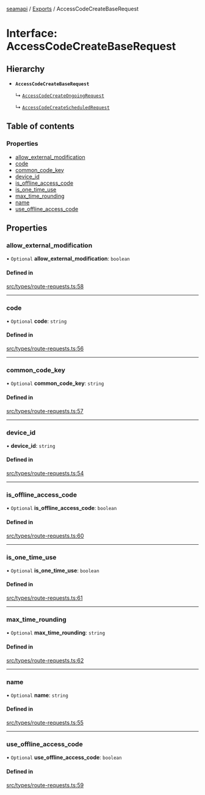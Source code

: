 [seamapi](../README.md) / [Exports](../modules.md) / AccessCodeCreateBaseRequest

# Interface: AccessCodeCreateBaseRequest

## Hierarchy

- **`AccessCodeCreateBaseRequest`**

  ↳ [`AccessCodeCreateOngoingRequest`](AccessCodeCreateOngoingRequest.md)

  ↳ [`AccessCodeCreateScheduledRequest`](AccessCodeCreateScheduledRequest.md)

## Table of contents

### Properties

- [allow\_external\_modification](AccessCodeCreateBaseRequest.md#allow_external_modification)
- [code](AccessCodeCreateBaseRequest.md#code)
- [common\_code\_key](AccessCodeCreateBaseRequest.md#common_code_key)
- [device\_id](AccessCodeCreateBaseRequest.md#device_id)
- [is\_offline\_access\_code](AccessCodeCreateBaseRequest.md#is_offline_access_code)
- [is\_one\_time\_use](AccessCodeCreateBaseRequest.md#is_one_time_use)
- [max\_time\_rounding](AccessCodeCreateBaseRequest.md#max_time_rounding)
- [name](AccessCodeCreateBaseRequest.md#name)
- [use\_offline\_access\_code](AccessCodeCreateBaseRequest.md#use_offline_access_code)

## Properties

### allow\_external\_modification

• `Optional` **allow\_external\_modification**: `boolean`

#### Defined in

[src/types/route-requests.ts:58](https://github.com/seamapi/javascript-legacy/blob/main/src/types/route-requests.ts#L58)

___

### code

• `Optional` **code**: `string`

#### Defined in

[src/types/route-requests.ts:56](https://github.com/seamapi/javascript-legacy/blob/main/src/types/route-requests.ts#L56)

___

### common\_code\_key

• `Optional` **common\_code\_key**: `string`

#### Defined in

[src/types/route-requests.ts:57](https://github.com/seamapi/javascript-legacy/blob/main/src/types/route-requests.ts#L57)

___

### device\_id

• **device\_id**: `string`

#### Defined in

[src/types/route-requests.ts:54](https://github.com/seamapi/javascript-legacy/blob/main/src/types/route-requests.ts#L54)

___

### is\_offline\_access\_code

• `Optional` **is\_offline\_access\_code**: `boolean`

#### Defined in

[src/types/route-requests.ts:60](https://github.com/seamapi/javascript-legacy/blob/main/src/types/route-requests.ts#L60)

___

### is\_one\_time\_use

• `Optional` **is\_one\_time\_use**: `boolean`

#### Defined in

[src/types/route-requests.ts:61](https://github.com/seamapi/javascript-legacy/blob/main/src/types/route-requests.ts#L61)

___

### max\_time\_rounding

• `Optional` **max\_time\_rounding**: `string`

#### Defined in

[src/types/route-requests.ts:62](https://github.com/seamapi/javascript-legacy/blob/main/src/types/route-requests.ts#L62)

___

### name

• `Optional` **name**: `string`

#### Defined in

[src/types/route-requests.ts:55](https://github.com/seamapi/javascript-legacy/blob/main/src/types/route-requests.ts#L55)

___

### use\_offline\_access\_code

• `Optional` **use\_offline\_access\_code**: `boolean`

#### Defined in

[src/types/route-requests.ts:59](https://github.com/seamapi/javascript-legacy/blob/main/src/types/route-requests.ts#L59)
